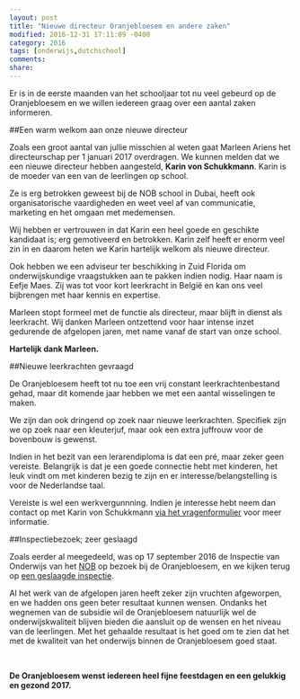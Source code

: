 ```yaml
---
layout: post
title: "Nieuwe directeur Oranjebloesem en andere zaken"
modified: 2016-12-31 17:11:09 -0400
category: 2016
tags: [onderwijs,dutchschool]
comments: 
share: 
---
```


Er is in de eerste maanden van het schooljaar tot nu veel gebeurd op de Oranjebloesem en we willen iedereen graag over een aantal zaken informeren. 

##Een warm welkom aan onze nieuwe directeur

Zoals een groot aantal van jullie misschien al weten gaat Marleen Ariens het directeurschap per 1 januari 2017 overdragen. We kunnen melden dat we een nieuwe directeur hebben aangesteld, **Karin von Schukkmann**.  Karin is de moeder van een van de leerlingen op school. 

Ze is erg betrokken geweest bij de NOB school in Dubai, heeft ook organisatorische vaardigheden en weet veel af van communicatie, marketing en het omgaan met medemensen.
 
Wij hebben er vertrouwen in dat Karin een heel goede en geschikte kandidaat is; erg gemotiveerd en betrokken. Karin zelf heeft er enorm veel zin in en daarom heten we Karin hartelijk welkom als nieuwe directeur.
 
Ook hebben we een adviseur ter beschikking in Zuid Florida om onderwijskundige vraagstukken aan te pakken indien nodig.  Haar naam is Eefje Maes.  Zij was tot voor kort leerkracht in België en kan ons veel bijbrengen met haar kennis en expertise.
 
Marleen stopt formeel met de functie als directeur, maar blijft in dienst als leerkracht. Wij danken Marleen ontzettend voor haar intense inzet gedurende de afgelopen jaren, met name vanaf de start van onze school. 
<br/>

**Hartelijk dank Marleen.**

##Nieuwe leerkrachten gevraagd 

De Oranjebloesem heeft tot nu toe een vrij constant leerkrachtenbestand gehad, maar dit komende jaar hebben we met een aantal wisselingen te maken. 

We zijn dan ook dringend op zoek naar nieuwe leerkrachten. Specifiek zijn we op zoek naar een kleuterjuf, maar ook een extra juffrouw voor de bovenbouw is gewenst. 

Indien in het bezit van een lerarendiploma is dat een pré, maar zeker geen vereiste. Belangrijk is dat je een goede connectie hebt met kinderen, het leuk vindt om met kinderen bezig te zijn en er interesse/belangstelling is voor de Nederlandse taal. 

Vereiste is wel een werkvergunnning. Indien je interesse hebt neem dan contact op met Karin von Schukkmann [via het vragenformulier](/aanmelden) voor meer informatie.

##Inspectiebezoek; zeer geslaagd

Zoals eerder al meegedeeld, was op 17 september 2016 de Inspectie van Onderwijs van het [NOB](http://www.stichtingnob.nl/) op bezoek bij de Oranjebloesem, en we kijken terug op [een geslaagde inspectie](2016/bezoek-nob-inspectie/index.html).

Al het werk van de afgelopen jaren heeft zeker zijn vruchten afgeworpen, en we hadden ons geen beter resultaat kunnen wensen. Ondanks het wegnemen van de subsidie wil de Oranjebloesem natuurlijk wel de onderwijskwaliteit blijven bieden die aansluit op de wensen en het niveau van de leerlingen. Met het gehaalde resultaat is het goed om te zien dat het met de kwaliteit van het onderwijs binnen de Oranjebloesem goed staat.

<br/>

**De Oranjebloesem wenst iedereen heel fijne feestdagen en een gelukkig en gezond 2017.** 



